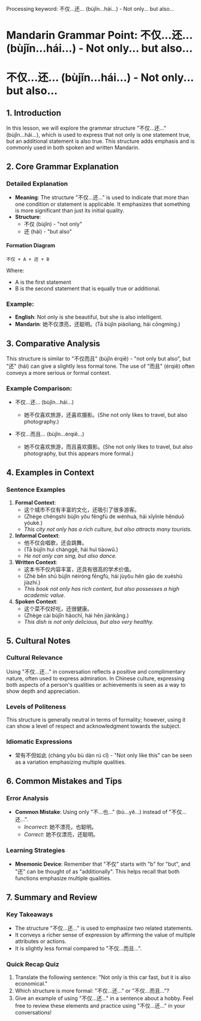 Processing keyword: 不仅...还... (bùjǐn...hái...) - Not only... but also...
# Mandarin Grammar Point: 不仅...还... (bùjǐn...hái...) - Not only... but also...
# 不仅...还... (bùjǐn...hái...) - Not only... but also...
## 1. Introduction
In this lesson, we will explore the grammar structure "不仅...还..." (bùjǐn...hái...), which is used to express that not only is one statement true, but an additional statement is also true. This structure adds emphasis and is commonly used in both spoken and written Mandarin.
## 2. Core Grammar Explanation
### Detailed Explanation
- **Meaning**: The structure "不仅...还..." is used to indicate that more than one condition or statement is applicable. It emphasizes that something is more significant than just its initial quality.
- **Structure**: 
  - 不仅 (bùjǐn) - "not only"
  - 还 (hái) - "but also"
#### Formation Diagram
```
不仅 + A + 还 + B
```
Where:
- A is the first statement
- B is the second statement that is equally true or additional.
### Example:
- **English**: Not only is she beautiful, but she is also intelligent.
- **Mandarin**: 她不仅漂亮，还聪明。(Tā bùjǐn piàoliang, hái cōngmíng.)
## 3. Comparative Analysis
This structure is similar to "不仅而且" (bùjǐn érqiě) - "not only but also", but "还" (hái) can give a slightly less formal tone. The use of "而且" (érqiě) often conveys a more serious or formal context.
### Example Comparison:
- 不仅...还... (bùjǐn...hái...)
  - 她不仅喜欢旅游，还喜欢摄影。(She not only likes to travel, but also photography.)
  
- 不仅...而且... (bùjǐn...érqiě...)
  - 她不仅喜欢旅游，而且喜欢摄影。(She not only likes to travel, but also photography, but this appears more formal.)
## 4. Examples in Context
### Sentence Examples
1. **Formal Context**: 
   - 这个城市不仅有丰富的文化，还吸引了很多游客。
   - (Zhège chéngshì bùjǐn yǒu fēngfù de wénhuà, hái xīyǐnle hěnduō yóukè.)
   - *This city not only has a rich culture, but also attracts many tourists.*
2. **Informal Context**: 
   - 他不仅会唱歌，还会跳舞。
   - (Tā bùjǐn huì chànggē, hái huì tiàowǔ.)
   - *He not only can sing, but also dance.*
3. **Written Context**: 
   - 这本书不仅内容丰富，还具有很高的学术价值。
   - (Zhè běn shū bùjǐn nèiróng fēngfù, hái jùyǒu hěn gāo de xuéshù jiàzhí.)
   - *This book not only has rich content, but also possesses a high academic value.*
4. **Spoken Context**: 
   - 这个菜不仅好吃，还很健康。
   - (Zhège cài bùjǐn hǎochī, hái hěn jiànkāng.)
   - *This dish is not only delicious, but also very healthy.*
## 5. Cultural Notes
### Cultural Relevance
Using "不仅...还..." in conversation reflects a positive and complimentary nature, often used to express admiration. In Chinese culture, expressing both aspects of a person's qualities or achievements is seen as a way to show depth and appreciation.
### Levels of Politeness
This structure is generally neutral in terms of formality; however, using it can show a level of respect and acknowledgment towards the subject.
### Idiomatic Expressions
- 常有不但如此 (cháng yǒu bù dàn rú cǐ) - "Not only like this" can be seen as a variation emphasizing multiple qualities.
## 6. Common Mistakes and Tips
### Error Analysis
- **Common Mistake**: Using only "不...也..." (bù...yě...) instead of "不仅...还...".
  - *Incorrect*: 她不漂亮，也聪明。
  - *Correct*: 她不仅漂亮，还聪明。
### Learning Strategies
- **Mnemonic Device**: Remember that "不仅" starts with "b" for "but", and "还" can be thought of as "additionally". This helps recall that both functions emphasize multiple qualities.
## 7. Summary and Review
### Key Takeaways
- The structure "不仅...还..." is used to emphasize two related statements.
- It conveys a richer sense of expression by affirming the value of multiple attributes or actions.
- It is slightly less formal compared to "不仅...而且...".
### Quick Recap Quiz
1. Translate the following sentence: "Not only is this car fast, but it is also economical."
2. Which structure is more formal: "不仅...还..." or "不仅...而且..."?
3. Give an example of using "不仅...还..." in a sentence about a hobby.
Feel free to review these elements and practice using "不仅...还..." in your conversations!
